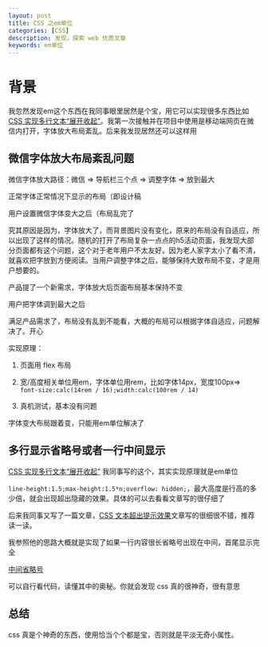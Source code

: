 ```yaml
---
layout: post
title: CSS 之em单位
categories: [CSS]
description: 发现，探索 web 优质文章
keywords: em单位
---
```


# 背景
我忽然发现em这个东西在我同事眼里居然是个宝，用它可以实现很多东西比如<a href="https://mp.weixin.qq.com/s/liPEhdAPkOmChHbU0jHYuA">CSS 实现多行文本“展开收起”</a>。我第一次接触并在项目中使用是移动端网页在微信内打开，字体放大布局紊乱。后来我发现居然还可以这样用

## 微信字体放大布局紊乱问题
微信字体放大路径：微信 => 导航栏三个点 => 调整字体 => 放到最大

正常字体正常情况下显示的布局（即设计稿


用户设置微信字体变大之后（布局乱完了

究其原因是因为，字体放大了，而背景图片没有变化，原来的布局没有自适应，所以出现了这样的情况。随机的打开了布局复杂一点点的h5活动页面，我发现大部分页面都有这个问题，这个对于老年用户不太友好。因为老人家字太小了看不清，就喜欢把字放到方便阅读。当用户调整字体之后，能够保持大致布局不变，才是用户想要的。

产品提了一个新需求，字体放大后页面布局基本保持不变


用户把字体调到最大之后


满足产品需求了，布局没有乱到不能看，大概的布局可以根据字体自适应，问题解决了。开心

实现原理：

1. 页面用 flex 布局

2. 宽/高度相关单位用em，字体单位用rem，比如字体14px，宽度100px=> `font-size:calc(14rem / 16);width:calc(100rem / 14)`

3. 真机测试，基本没有问题

字体变大布局跟着变，只能用em单位解决了

## 多行显示省略号或者一行中间显示
<a href="https://mp.weixin.qq.com/s/liPEhdAPkOmChHbU0jHYuA">CSS 实现多行文本“展开收起”</a> 我同事写的这个，其实实现原理就是em单位

`line-height:1.5;max-height:1.5*n;overflow: hidden;`，最大高度是行高的多少倍，就会出现超出隐藏的效果。具体的可以去看看文章写的很仔细了

后来我同事又写了一篇文章，<a href="https://juejin.cn/post/6966042926853914654#comment">CSS 文本超出提示效果</a>文章写的很细很不错，推荐读一读。


我参照他的思路大概就是实现了如果一行内容很长省略号出现在中间，首尾显示完全

<a href="https://codepen.io/qingchuang/pen/ZEeKOLy">中间省略号</a>

可以自行看代码，读懂其中的奥秘。你就会发现 css 真的很神奇，很有意思

## 总结
css 真是个神奇的东西，使用恰当个个都是宝，否则就是平淡无奇小属性。

